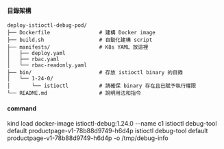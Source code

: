 #### 目錄架構
```
deploy-istioctl-debug-pod/
├── Dockerfile                # 建構 Docker image
├── build.sh                  # 自動化建構 script
├── manifests/                # K8s YAML 放這裡
│   ├── deploy.yaml
│   ├── rbac.yaml
│   └── rbac-readonly.yaml
├── bin/                      # 存放 istioctl binary 的目錄
│   └── 1-24-0/
│       └── istioctl          # 請確保 binary 存在且已賦予執行權限
└── README.md                 # 說明用法和指令
```
#### command
kind load docker-image istioctl-debug:1.24.0 --name c1
istioctl debug-tool default productpage-v1-78b88d9749-h6d4p 
istioctl debug-tool default productpage-v1-78b88d9749-h6d4p -o /tmp/debug-info
